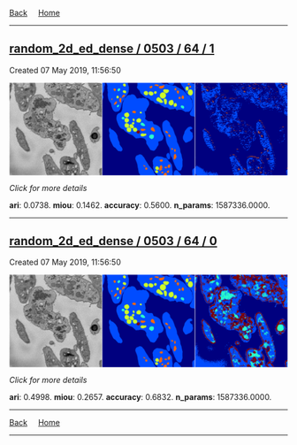 
[Back](..)&nbsp;&nbsp;&nbsp;&nbsp;&nbsp;[Home](https://leapmanlab.github.io/snapshots)

---

<div class="summary"><a href="1"><h2>random_2d_ed_dense / 0503 / 64 / 1</h2></a><p>Created 07 May 2019, 11:56:50
</p><a href="1"><img src="1/media/summary.png" align="center"></a><p>
<i>Click for more details</i>
</p></div>

**ari**: 0.0738. **miou**: 0.1462. **accuracy**: 0.5600. **n_params**: 1587336.0000. 

---

<div class="summary"><a href="0"><h2>random_2d_ed_dense / 0503 / 64 / 0</h2></a><p>Created 07 May 2019, 11:56:50
</p><a href="0"><img src="0/media/summary.png" align="center"></a><p>
<i>Click for more details</i>
</p></div>

**ari**: 0.4998. **miou**: 0.2657. **accuracy**: 0.6832. **n_params**: 1587336.0000. 

---

[Back](..)&nbsp;&nbsp;&nbsp;&nbsp;&nbsp;[Home](https://leapmanlab.github.io/snapshots)

---